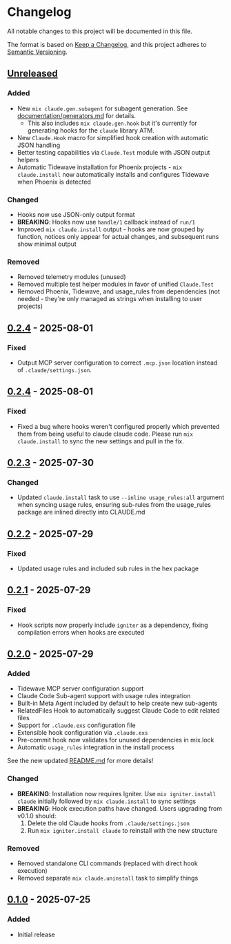 # Changelog

All notable changes to this project will be documented in this file.

The format is based on [Keep a Changelog](https://keepachangelog.com/en/1.0.0/),
and this project adheres to [Semantic Versioning](https://semver.org/spec/v2.0.0.html).

## [Unreleased]

### Added
- New `mix claude.gen.subagent` for subagent generation. See [documentation/generators.md](documentation/generators.md) for details.
  - This also includes `mix claude.gen.hook` but it's currently for generating hooks for the `claude` library ATM.
- New `Claude.Hook` macro for simplified hook creation with automatic JSON handling
- Better testing capabilities via `Claude.Test` module with JSON output helpers
- Automatic Tidewave installation for Phoenix projects - `mix claude.install` now automatically installs and configures Tidewave when Phoenix is detected

### Changed
- Hooks now use JSON-only output format
- **BREAKING**: Hooks now use `handle/1` callback instead of `run/1`
- Improved `mix claude.install` output - hooks are now grouped by function, notices only appear for actual changes, and subsequent runs show minimal output

### Removed
- Removed telemetry modules (unused)
- Removed multiple test helper modules in favor of unified `Claude.Test`
- Removed Phoenix, Tidewave, and usage_rules from dependencies (not needed - they're only managed as strings when installing to user projects)

## [0.2.4] - 2025-08-01

### Fixed

- Output MCP server configuration to correct `.mcp.json` location instead of `.claude/settings.json`.

## [0.2.4] - 2025-08-01

### Fixed

- Fixed a bug where hooks weren't configured properly which prevented them from being useful to claude claude code. Please run `mix claude.install` to sync the new settings and pull in the fix.

## [0.2.3] - 2025-07-30

### Changed

- Updated `claude.install` task to use `--inline usage_rules:all` argument when syncing usage rules, ensuring sub-rules from the usage_rules package are inlined directly into CLAUDE.md

## [0.2.2] - 2025-07-29

### Fixed

- Updated usage rules and included sub rules in the hex package

## [0.2.1] - 2025-07-29

### Fixed
- Hook scripts now properly include `igniter` as a dependency, fixing compilation errors when hooks are executed

## [0.2.0] - 2025-07-29

### Added
- Tidewave MCP server configuration support
- Claude Code Sub-agent support with usage rules integration
- Built-in Meta Agent included by default to help create new sub-agents
- RelatedFiles Hook to automatically suggest Claude Code to edit related files
- Support for `.claude.exs` configuration file
- Extensible hook configuration via `.claude.exs`
- Pre-commit hook now validates for unused dependencies in mix.lock
- Automatic `usage_rules` integration in the install process

See the new updated [README.md](README.md) for more details!

### Changed
- **BREAKING**: Installation now requires Igniter. Use `mix igniter.install claude` initially followed by
  `mix claude.install` to sync settings
- **BREAKING**: Hook execution paths have changed. Users upgrading from v0.1.0 should:
  1. Delete the old Claude hooks from `.claude/settings.json`
  2. Run `mix igniter.install claude` to reinstall with the new structure

### Removed
- Removed standalone CLI commands (replaced with direct hook execution)
- Removed separate `mix claude.uninstall` task to simplify things

## [0.1.0] - 2025-07-25

### Added
- Initial release

[Unreleased]: https://github.com/bradleygolden/claude/compare/v0.2.4...HEAD
[0.2.4]: https://github.com/bradleygolden/claude/compare/v0.2.3...v0.2.4
[0.2.3]: https://github.com/bradleygolden/claude/compare/v0.2.2...v0.2.3
[0.2.2]: https://github.com/bradleygolden/claude/compare/v0.2.1...v0.2.2
[0.2.1]: https://github.com/bradleygolden/claude/compare/v0.2.0...v0.2.1
[0.2.0]: https://github.com/bradleygolden/claude/compare/v0.1.0...v0.2.0
[0.1.0]: https://github.com/bradleygolden/claude/releases/tag/v0.1.0
